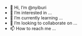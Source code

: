 - 👋 Hi, I’m @nyiburi
- 👀 I’m interested in ...
- 🌱 I’m currently learning ...
- 💞️ I’m looking to collaborate on ...
- 📫 How to reach me ...

<!---
nyiburi/nyiburi is a ✨ special ✨ repository because its `README.md` (this file) appears on your GitHub profile.
You can click the Preview link to take a look at your changes.
--->
